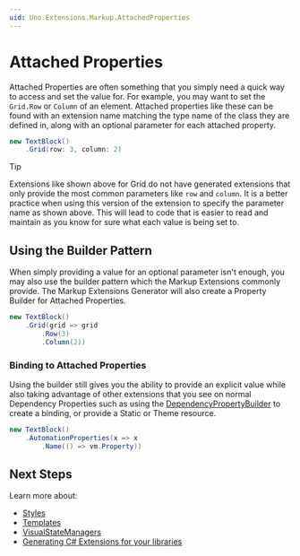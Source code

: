 ```yaml
---
uid: Uno.Extensions.Markup.AttachedProperties
---
```

# Attached Properties

Attached Properties are often something that you simply need a quick way to access and set the value for. For example, you may want to set the `Grid.Row` or `Column` of an element. Attached properties like these can be found with an extension name matching the type name of the class they are defined in, along with an optional parameter for each attached property.

```cs
new TextBlock()
    .Grid(row: 3, column: 2)
```

> [!TIP]
> Extensions like shown above for Grid do not have generated extensions that only provide the most common parameters like `row` and `column`. It is a better practice when using this version of the extension to specify the parameter name as shown above. This will lead to code that is easier to read and maintain as you know for sure what each value is being set to.

## Using the Builder Pattern

When simply providing a value for an optional parameter isn't enough, you may also use the builder pattern which the Markup Extensions commonly provide. The Markup Extensions Generator will also create a Property Builder for Attached Properties.

```cs
new TextBlock()
    .Grid(grid => grid
        .Row(3)
        .Column(2))
```

### Binding to Attached Properties

Using the builder still gives you the ability to provide an explicit value while also taking advantage of other extensions that you see on normal Dependency Properties such as using the [DependencyPropertyBuilder](xref:Uno.Extensions.Markup.DependencyPropertyBuilder) to create a binding, or provide a Static or Theme resource.

```cs
new TextBlock()
    .AutomationProperties(x => x
        .Name(() => vm.Property))
```

## Next Steps

Learn more about:

- [Styles](xref:Uno.Extensions.Markup.Styles)
- [Templates](xref:Uno.Extensions.Markup.Templates)
- [VisualStateManagers](xref:Uno.Extensions.Markup.VisualStateManager)
- [Generating C# Extensions for your libraries](xref:Uno.Extensions.Markup.GeneratingExtensions)

